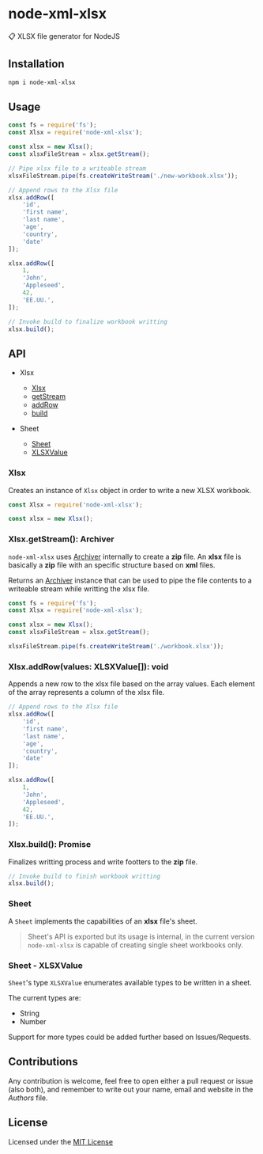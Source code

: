 # node-xml-xlsx
📋 XLSX file generator for NodeJS

## Installation
```bash
npm i node-xml-xlsx
```

## Usage
```javascript
const fs = require('fs');
const Xlsx = require('node-xml-xlsx');

const xlsx = new Xlsx();
const xlsxFileStream = xlsx.getStream();

// Pipe xlsx file to a writeable stream
xlsxFileStream.pipe(fs.createWriteStream('./new-workbook.xlsx'));

// Append rows to the Xlsx file
xlsx.addRow([
	'id',
	'first name',
	'last name',
	'age',
	'country',
	'date'
]);

xlsx.addRow([
	1,
	'John',
	'Appleseed',
	42,
	'EE.UU.',
]);

// Invoke build to finalize workbook writting
xlsx.build();
```

## API
- Xlsx
	- [Xlsx](https://github.com/estebanborai/node-xml-xlsx#xlsx)
	- [getStream](https://github.com/estebanborai/node-xml-xlsx#xlsxgetstream-archiver)
	- [addRow](https://github.com/estebanborai/node-xml-xlsx#xlsxaddrowvalues-xlsxvalue-void)
	- [build](https://github.com/estebanborai/node-xml-xlsx#xlsxbuild-promise)

- Sheet
	- [Sheet](https://github.com/estebanborai/node-xml-xlsx#sheet)
	- [XLSXValue](https://github.com/estebanborai/node-xml-xlsx#sheet---xlsxvalue)

### Xlsx
Creates an instance of `Xlsx` object in order to write a new XLSX workbook.

```javascript
const Xlsx = require('node-xml-xlsx');

const xlsx = new Xlsx();
```

### Xlsx.getStream(): Archiver
`node-xml-xlsx` uses [Archiver](https://github.com/archiverjs/node-archiver) internally to create a **zip** file.
An **xlsx** file is basically a **zip** file with an specific structure based on **xml** files.

Returns an [Archiver](https://github.com/archiverjs/node-archiver) instance that can be used to pipe the file
contents to a writeable stream while writting the xlsx file.

```javascript
const fs = require('fs');
const Xlsx = require('node-xml-xlsx');

const xlsx = new Xlsx();
const xlsxFileStream = xlsx.getStream();

xlsxFileStream.pipe(fs.createWriteStream('./workbook.xlsx'));
```

### Xlsx.addRow(values: XLSXValue[]): void
Appends a new row to the xlsx file based on the array values.
Each element of the array represents a column of the xlsx file.

```javascript
// Append rows to the Xlsx file
xlsx.addRow([
	'id',
	'first name',
	'last name',
	'age',
	'country',
	'date'
]);

xlsx.addRow([
	1,
	'John',
	'Appleseed',
	42,
	'EE.UU.',
]);
```

### Xlsx.build(): Promise<void>
Finalizes writting process and write footters to the **zip** file.

```javascript
// Invoke build to finish workbook writting
xlsx.build();
```

### Sheet
A `Sheet` implements the capabilities of an **xlsx** file's sheet.

> Sheet's API is exported but its usage is internal, in the current version `node-xml-xlsx` is capable of creating single sheet workbooks only.

### Sheet - XLSXValue
`Sheet`'s type `XLSXValue` enumerates available types to be written in
a sheet.

The current types are:
- String
- Number

Support for more types could be added further based on Issues/Requests.

## Contributions
Any contribution is welcome, feel free to open either a pull request or issue (also both), and remember
to write out your name, email and website in the *Authors* file.

## License
Licensed under the [MIT License](https://github.com/estebanborai/node-xml-xlsx/blob/master/LICENSE)
